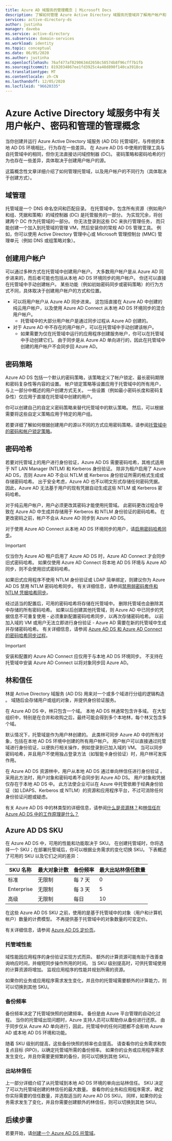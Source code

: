 ```yaml
---
title: Azure AD 域服务的管理概念 | Microsoft Docs
description: 了解如何管理 Azure Active Directory 域服务托管域并了解用户帐户和密码的行为
services: active-directory-ds
author: justinha
manager: daveba
ms.service: active-directory
ms.subservice: domain-services
ms.workload: identity
ms.topic: conceptual
ms.date: 06/05/2020
ms.author: justinha
ms.openlocfilehash: 76af477af8290634d2658c58574b8f96cff7b1fb
ms.sourcegitcommit: 8192034867ee1fd3925c4a48d890f140ca3918ce
ms.translationtype: MT
ms.contentlocale: zh-CN
ms.lasthandoff: 12/05/2020
ms.locfileid: "96620335"
---
```

# <a name="management-concepts-for-user-accounts-passwords-and-administration-in-azure-active-directory-domain-services"></a>Azure Active Directory 域服务中有关用户帐户、密码和管理的管理概念

当你创建并运行 Azure Active Directory 域服务 (AD DS) 托管域时，与传统的本地 AD DS 环境相比，行为存在一些差异。 在 Azure AD DS 中使用的管理工具与自托管域中的相同，但你无法直接访问域控制器 (DC)。 密码策略和密码哈希的行为也存在一些差异，具体取决于创建用户帐户的源。

这篇概念性文章详细介绍了如何管理托管域，以及用户帐户的不同行为（具体取决于创建方式）。

## <a name="domain-management"></a>域管理

托管域是一个 DNS 命名空间和匹配目录。 在托管域中，包含所有资源（例如用户和组、凭据和策略）的域控制器 (DC) 是托管服务的一部分。 为实现冗余，将创建两个 DC 作为托管域的一部分。 你无法登录到这些 DC 来执行管理任务， 而只能创建一个加入到托管域的管理 VM，然后安装你的常规 AD DS 管理工具。 例如，你可以使用 Active Directory 管理中心或 Microsoft 管理控制台 (MMC) 管理单元（例如 DNS 或组策略对象）。

## <a name="user-account-creation"></a>创建用户帐户

可以通过多种方式在托管域中创建用户帐户。 大多数用户帐户是从 Azure AD 同步进来的，而后者可能也包括从本地 AD DS 环境同步的用户帐户。 你还可以直接在托管域中手动创建帐户。 某些功能（例如初始密码同步或密码策略）的行为方式不同，具体取决于创建用户帐户的方式和位置。

* 可以将用户帐户从 Azure AD 同步进来。 这包括直接在 Azure AD 中创建的纯云用户帐户，以及使用 Azure AD Connect 从本地 AD DS 环境同步的混合用户帐户。
    * 托管域中的大部分用户帐户是通过同步过程从 Azure AD 创建的。
* 对于 Azure AD 中不存在的用户帐户，可以在托管域中手动创建该帐户。
    * 如果需要为仅在托管域中运行的应用程序创建服务帐户，你可以在托管域中手动创建它们。 由于同步是从 Azure AD 单向进行的，因此在托管域中创建的用户帐户不会同步回 Azure AD。

## <a name="password-policy"></a>密码策略

Azure AD DS 包括一个默认的密码策略，该策略定义了帐户锁定、最长密码期限和密码复杂性等内容的设置。 帐户锁定策略等设置应用于托管域中的所有用户，与上一部分中概述的用户创建方式无关。 一些设置（例如最小密码长度和密码复杂性）仅应用于直接在托管域中创建的用户。

你可以创建自己的自定义密码策略来替代托管域中的默认策略。 然后，可以根据需要将这些自定义策略应用于特定的用户组。

若要详细了解如何根据创建用户的源以不同的方式应用密码策略，请参阅[托管域中的密码和帐户锁定策略][password-policy]。

## <a name="password-hashes"></a>密码哈希

若要对托管域上的用户进行身份验证，Azure AD DS 需要密码哈希，其格式适用于 NT LAN Manager (NTLM) 和 Kerberos 身份验证。 除非为租户启用了 Azure AD DS，否则 Azure AD 不会以 NTLM 或 Kerberos 身份验证所需的格式生成或存储密码哈希。 出于安全考虑，Azure AD 也不以明文形式存储任何密码凭据。 因此，Azure AD 无法基于用户的现有凭据自动生成这些 NTLM 或 Kerberos 密码哈希。

对于纯云用户帐户，用户必须更改其密码才能使用托管域。 此密码更改过程会导致在 Azure AD 中生成并存储用于 Kerberos 和 NTLM 身份验证的密码哈希。 在更改密码之前，帐户不会从 Azure AD 同步到 Azure AD DS。

对于使用 Azure AD Connect 从本地 AD DS 环境同步的用户，请[启用密码哈希同步][hybrid-phs]。

> [!IMPORTANT]
> 仅当你为 Azure AD 租户启用了 Azure AD DS 时，Azure AD Connect 才会同步旧式密码哈希。 如果仅使用 Azure AD Connect 将本地 AD DS 环境与 Azure AD 同步，则不会使用旧式密码哈希。
>
> 如果旧式应用程序不使用 NTLM 身份验证或 LDAP 简单绑定，则建议你为 Azure AD DS 禁用 NTLM 密码哈希同步。 有关详细信息，请参阅[禁用弱密码套件和 NTLM 凭据哈希同步][secure-domain]。

经过适当的配置后，可用的密码哈希将存储在托管域中。 删除托管域也会删除其中存储的所有密码哈希。 如果以后创建其他托管域，则 Azure AD 中已同步的凭据信息不可重复使用 - 必须重新配置密码哈希同步，以再次存储密码哈希。 以前加入域的 VM 或用户无法立即进行身份验证 - Azure AD 需要在新的托管域中生成并存储密码哈希。 有关详细信息，请参阅 [Azure AD DS 和 Azure AD Connect 的密码哈希同步过程][azure-ad-password-sync]。

> [!IMPORTANT]
> 安装和配置的 Azure AD Connect 应仅用于与本地 AD DS 环境同步。 不支持在托管域中安装 Azure AD Connect 以将对象同步回 Azure AD。

## <a name="forests-and-trusts"></a>林和信任

林是 Active Directory 域服务 (AD DS) 用来对一个或多个域进行分组的逻辑构造 。 域随后会存储用户或组的对象，并提供身份验证服务。

在 Azure AD DS 中，林只包含一个域。 本地 AD DS 林通常包含许多域。 在大型组织中，特别是在合并和收购之后，最终可能会得到多个本地林，每个林又包含多个域。

默认情况下，托管域是作为用户林创建的。 此类林可同步 Azure AD 中的所有对象，包括在本地 AD DS 环境中创建的所有用户帐户。 用户帐户可以直接通过托管域进行身份验证，以便执行相关操作，例如登录到已加入域的 VM。 当可以同步密码哈希，并且用户不使用独占登录方法（如智能卡身份验证）时，用户林可发挥作用。

在 Azure AD DS 资源林中，用户从本地 AD DS 通过单向林信任进行身份验证 。 采用此方法时，用户对象和密码哈希不会同步到 Azure AD DS。 用户对象和凭据仅存在于本地 AD DS 中。 此方法使企业可以在 Azure 中托管依赖于经典身份验证（如 LDAPS、Kerberos 或 NTLM）的资源和应用程序平台，不过可消除任何身份验证问题或疑虑。

有关 Azure AD DS 中的林类型的详细信息，请参阅[什么是资源林？][concepts-forest]和[林信任在 Azure AD DS 中的工作原理是什么？][concepts-trust]

## <a name="azure-ad-ds-skus"></a>Azure AD DS SKU

在 Azure AD DS 中，可用的性能和功能取决于 SKU。 在创建托管域时，你将选择一个 SKU；在部署托管域后，你可以根据业务需求的变化切换 SKU。 下表概述了可用的 SKU 以及它们之间的差异：

| SKU 名称   | 最大对象计数 | 备份频率 | 最大出站林信任数量 |
|------------|----------------------|------------------|----|
| 标准   | 无限制            | 每 7 天     | 0  |
| Enterprise | 无限制            | 每 3 天     | 5  |
| 高级    | 无限制            | 每日            | 10 |

在这些 Azure AD DS SKU 之前，使用的是基于托管域中的对象（用户和计算机帐户）数量的计费模型。 不再提供基于托管域中的对象数量的可变定价。

有关详细信息，请参阅 [Azure AD DS 定价页][pricing]。

### <a name="managed-domain-performance"></a>托管域性能

域性能因应用程序的身份验证实现方式而异。 额外的计算资源可能有助于改善查询响应时间，并缩短同步操作所用的时间。 当 SKU 级别提高时，可供托管域使用的计算资源将增加。 监视应用程序的性能并规划所需的资源。

如果你的业务或应用程序需求发生变化，并且你的托管域需要额外的计算能力，则可以切换到其他 SKU。

### <a name="backup-frequency"></a>备份频率

备份频率决定了托管域快照的创建频率。 备份是由 Azure 平台管理的自动化过程。 当你的托管域出现问题时，Azure 支持人员可以帮助你从备份进行还原。 由于同步仅从 Azure AD 单向进行，因此，托管域中的任何问题都不会影响 Azure AD 或本地 AD DS 环境和功能。

随着 SKU 级别的提高，这些备份快照的频率也会提高。 请查看你的业务需求和恢复点目标 (RPO)，以确定托管域所需的备份频率。 如果你的业务或应用程序需求发生变化，并且你需要更频繁的备份，则可以切换到其他 SKU。

### <a name="outbound-forest-trusts"></a>出站林信任

上一部分详细介绍了从托管域到本地 AD DS 环境的单向出站林信任。 SKU 决定了可以为托管域创建的林信任的最大数量。 查看你的业务和应用程序需求，确定你实际需要的信任数量，并选取适当的 Azure AD DS SKU。 同样，如果你的业务需求发生了变化，并且你需要创建额外的林信任，则可以切换到其他 SKU。

## <a name="next-steps"></a>后续步骤

若要开始，请[创建一个 Azure AD DS 托管域][create-instance]。

<!-- INTERNAL LINKS -->
[password-policy]: password-policy.md
[hybrid-phs]: tutorial-configure-password-hash-sync.md#enable-synchronization-of-password-hashes
[secure-domain]: secure-your-domain.md
[azure-ad-password-sync]: ../active-directory/hybrid/how-to-connect-password-hash-synchronization.md#password-hash-sync-process-for-azure-ad-domain-services
[create-instance]: tutorial-create-instance.md
[tutorial-create-instance-advanced]: tutorial-create-instance-advanced.md
[concepts-forest]: concepts-resource-forest.md
[concepts-trust]: concepts-forest-trust.md

<!-- EXTERNAL LINKS -->
[pricing]: https://azure.microsoft.com/pricing/details/active-directory-ds/
